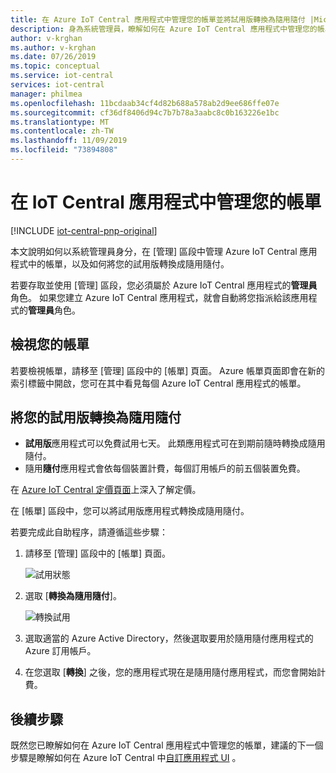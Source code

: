 ```yaml
---
title: 在 Azure IoT Central 應用程式中管理您的帳單並將試用版轉換為隨用隨付 |Microsoft Docs
description: 身為系統管理員，瞭解如何在 Azure IoT Central 應用程式中管理您的帳單並從試用版轉換為隨用隨付
author: v-krghan
ms.author: v-krghan
ms.date: 07/26/2019
ms.topic: conceptual
ms.service: iot-central
services: iot-central
manager: philmea
ms.openlocfilehash: 11bcdaab34cf4d82b688a578ab2d9ee686ffe07e
ms.sourcegitcommit: cf36df8406d94c7b7b78a3aabc8c0b163226e1bc
ms.translationtype: MT
ms.contentlocale: zh-TW
ms.lasthandoff: 11/09/2019
ms.locfileid: "73894808"
---
```

# <a name="manage-your-bill-in-an-iot-central-application"></a>在 IoT Central 應用程式中管理您的帳單

[!INCLUDE [iot-central-pnp-original](../../../includes/iot-central-pnp-original-note.md)]

本文說明如何以系統管理員身分，在 [管理] 區段中管理 Azure IoT Central 應用程式中的帳單，以及如何將您的試用版轉換成隨用隨付。

若要存取並使用 [管理] 區段，您必須屬於 Azure IoT Central 應用程式的**管理員**角色。 如果您建立 Azure IoT Central 應用程式，就會自動將您指派給該應用程式的**管理員**角色。

## <a name="view-your-bill"></a>檢視您的帳單

若要檢視帳單，請移至 [管理] 區段中的 [帳單] 頁面。 Azure 帳單頁面即會在新的索引標籤中開啟，您可在其中看見每個 Azure IoT Central 應用程式的帳單。

## <a name="convert-your-trial-to-pay-as-you-go"></a>將您的試用版轉換為隨用隨付

- **試用版**應用程式可以免費試用七天。 此類應用程式可在到期前隨時轉換成隨用隨付。
- 隨用**隨付**應用程式會依每個裝置計費，每個訂用帳戶的前五個裝置免費。

在 [Azure IoT Central 定價頁面](https://azure.microsoft.com/pricing/details/iot-central/)上深入了解定價。

在 [帳單] 區段中，您可以將試用版應用程式轉換成隨用隨付。

若要完成此自助程序，請遵循這些步驟：

1. 請移至 [管理] 區段中的 [帳單] 頁面。

    ![試用狀態](media/howto-view-bill/freetrialbilling.png)

1. 選取 [**轉換為隨用隨付**]。

    ![轉換試用](media/howto-view-bill/convert.png)

1. 選取適當的 Azure Active Directory，然後選取要用於隨用隨付應用程式的 Azure 訂用帳戶。

1. 在您選取 [**轉換**] 之後，您的應用程式現在是隨用隨付應用程式，而您會開始計費。

## <a name="next-steps"></a>後續步驟

既然您已瞭解如何在 Azure IoT Central 應用程式中管理您的帳單，建議的下一個步驟是瞭解如何在 Azure IoT Central 中[自訂應用程式 UI](howto-customize-ui.md) 。